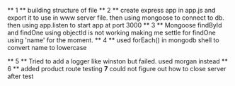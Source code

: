 ** 1 ** building structure of file
** 2 ** create express app in app.js and export it to use
        in www server file. then using mongoose to connect
        to db. then using app.listen to start app at port 3000
** 3 ** Mongoose findById and findOne using objectId is not working
        making me settle for findOne using 'name' for the moment.
** 4 ** used forEach() in mongodb shell to convert name to lowercase

** 5 ** Tried to add a logger like winston but failed. used morgan
        instead
** 6 ** added product route testing
**7** could not figure out how to close server after test
